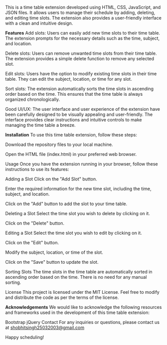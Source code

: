This is a time table extension developed using HTML, CSS, JavaScript, and JSON files. It allows users to manage their schedule by adding, deleting, and editing time slots. The extension also provides a user-friendly interface with a clean and intuitive design.

**Features**
Add slots: Users can easily add new time slots to their time table. The extension prompts for the necessary details such as the time, subject, and location.

Delete slots: Users can remove unwanted time slots from their time table. The extension provides a simple delete function to remove any selected slot.

Edit slots: Users have the option to modify existing time slots in their time table. They can edit the subject, location, or time for any slot.

Sort slots: The extension automatically sorts the time slots in ascending order based on the time. This ensures that the time table is always organized chronologically.

Good UI/UX: The user interface and user experience of the extension have been carefully designed to be visually appealing and user-friendly. The interface provides clear instructions and intuitive controls to make managing the time table a breeze.

**Installation**
To use this time table extension, follow these steps:

Download the repository files to your local machine.

Open the HTML file (index.html) in your preferred web browser.

Usage
Once you have the extension running in your browser, follow these instructions to use its features:

Adding a Slot
Click on the "Add Slot" button.

Enter the required information for the new time slot, including the time, subject, and location.

Click on the "Add" button to add the slot to your time table.

Deleting a Slot
Select the time slot you wish to delete by clicking on it.

Click on the "Delete" button.

Editing a Slot
Select the time slot you wish to edit by clicking on it.

Click on the "Edit" button.

Modify the subject, location, or time of the slot.

Click on the "Save" button to update the slot.

Sorting Slots
The time slots in the time table are automatically sorted in ascending order based on the time. There is no need for any manual sorting.

 

License
This project is licensed under the MIT License. Feel free to modify and distribute the code as per the terms of the license.

**Acknowledgements**
We would like to acknowledge the following resources and frameworks used in the development of this time table extension:

Bootstrap
jQuery
Contact
For any inquiries or questions, please contact us at shobhitsingh25032003@gmail.com

Happy scheduling!
